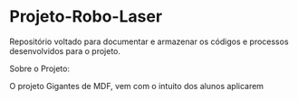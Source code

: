 # Projeto-Robo-Laser
Repositório voltado para documentar e armazenar os códigos e processos desenvolvidos para o projeto.

Sobre o Projeto: 

O projeto Gigantes de MDF, vem com o intuito dos alunos aplicarem    
